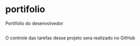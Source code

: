 # portifolio
Portifolio do desenvolvedor

##
O controle das tarefas desse projeto sera realizado no GitHub
